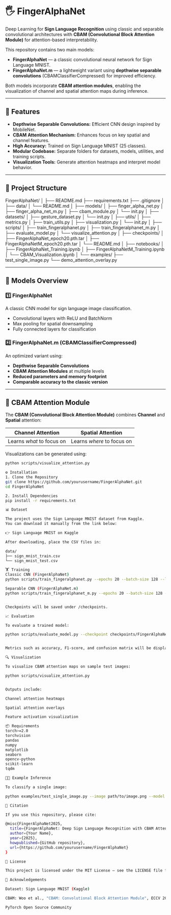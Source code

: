 # 🖐️ FingerAlphaNet

Deep Learning for **Sign Language Recognition** using classic and separable convolutional architectures with **CBAM (Convolutional Block Attention Module)** for attention-based interpretability.

This repository contains two main models:
- **FingerAlphaNet** — a classic convolutional neural network for Sign Language MNIST.
- **FingerAlphaNet.m** — a lightweight variant using **depthwise separable convolutions** (CBAMClassifierCompressed) for improved efficiency.

Both models incorporate **CBAM attention modules**, enabling the visualization of channel and spatial attention maps during inference.

---

## 🚀 Features

- **Depthwise Separable Convolutions:** Efficient CNN design inspired by MobileNet.
- **CBAM Attention Mechanism:** Enhances focus on key spatial and channel features.
- **High Accuracy:** Trained on Sign Language MNIST (25 classes).
- **Modular Codebase:** Separate folders for datasets, models, utilities, and training scripts.
- **Visualization Tools:** Generate attention heatmaps and interpret model behavior.

---

## 📂 Project Structure

FingerAlphaNet/
│
├── README.md
├── requirements.txt
├── .gitignore
│
├── data/
│ └── README.md
│
├── models/
│ ├── finger_alpha_net.py
│ ├── finger_alpha_net_m.py
│ ├── cbam_module.py
│ └── init.py
│
├── datasets/
│ ├── gesture_dataset.py
│ └── init.py
│
├── utils/
│ ├── metrics.py
│ ├── train_utils.py
│ ├── visualization.py
│ └── init.py
│
├── scripts/
│ ├── train_fingeralphanet.py
│ ├── train_fingeralphanet_m.py
│ ├── evaluate_model.py
│ └── visualize_attention.py
│
├── checkpoints/
│ ├── FingerAlphaNet_epoch20.pth.tar
│ ├── FingerAlphaNetM_epoch20.pth.tar
│ └── README.md
│
├── notebooks/
│ ├── FingerAlphaNet_Training.ipynb
│ ├── FingerAlphaNetM_Training.ipynb
│ └── CBAM_Visualization.ipynb
│
└── examples/
├── test_single_image.py
└── demo_attention_overlay.py


---

## 🧩 Models Overview

### **1️⃣ FingerAlphaNet**
A classic CNN model for sign language image classification.
- Convolutional layers with ReLU and BatchNorm  
- Max pooling for spatial downsampling  
- Fully connected layers for classification  

### **2️⃣ FingerAlphaNet.m (CBAMClassifierCompressed)**
An optimized variant using:
- **Depthwise Separable Convolutions**  
- **CBAM Attention Modules** at multiple levels  
- **Reduced parameters and memory footprint**  
- **Comparable accuracy to the classic version**

---

## 🧠 CBAM Attention Module

The **CBAM (Convolutional Block Attention Module)** combines **Channel** and **Spatial** attention:

| Channel Attention | Spatial Attention |
|--------------------|------------------|
| Learns *what* to focus on | Learns *where* to focus on |

Visualizations can be generated using:
```bash
python scripts/visualize_attention.py

⚙️ Installation
1. Clone the Repository
git clone https://github.com/yourusername/FingerAlphaNet.git
cd FingerAlphaNet

2. Install Dependencies
pip install -r requirements.txt

📊 Dataset

The project uses the Sign Language MNIST dataset from Kaggle.
You can download it manually from the link below:

👉 Sign Language MNIST on Kaggle

After downloading, place the CSV files in:

data/
├── sign_mnist_train.csv
└── sign_mnist_test.csv

🏋️ Training
Classic CNN (FingerAlphaNet)
python scripts/train_fingeralphanet.py --epochs 20 --batch-size 128 --lr 1e-3

Separable CNN (FingerAlphaNet.m)
python scripts/train_fingeralphanet_m.py --epochs 20 --batch-size 128 --lr 1e-3


Checkpoints will be saved under /checkpoints.

📈 Evaluation

To evaluate a trained model:

python scripts/evaluate_model.py --checkpoint checkpoints/FingerAlphaNetM_epoch20.pth.tar


Metrics such as accuracy, F1-score, and confusion matrix will be displayed.

🔍 Visualization

To visualize CBAM attention maps on sample test images:

python scripts/visualize_attention.py


Outputs include:

Channel attention heatmaps

Spatial attention overlays

Feature activation visualization

📦 Requirements
torch>=2.0
torchvision
pandas
numpy
matplotlib
seaborn
opencv-python
scikit-learn
tqdm

🧑‍💻 Example Inference

To classify a single image:

python examples/test_single_image.py --image path/to/image.png --model checkpoints/FingerAlphaNetM_epoch20.pth.tar

🧾 Citation

If you use this repository, please cite:

@misc{FingerAlphaNet2025,
  title={FingerAlphaNet: Deep Sign Language Recognition with CBAM Attention},
  author={Your Name},
  year={2025},
  howpublished={GitHub repository},
  url={https://github.com/yourusername/FingerAlphaNet}
}

🧰 License

This project is licensed under the MIT License — see the LICENSE file for details.

🌟 Acknowledgements

Dataset: Sign Language MNIST (Kaggle)

CBAM: Woo et al., "CBAM: Convolutional Block Attention Module", ECCV 2018

PyTorch Open Source Community
